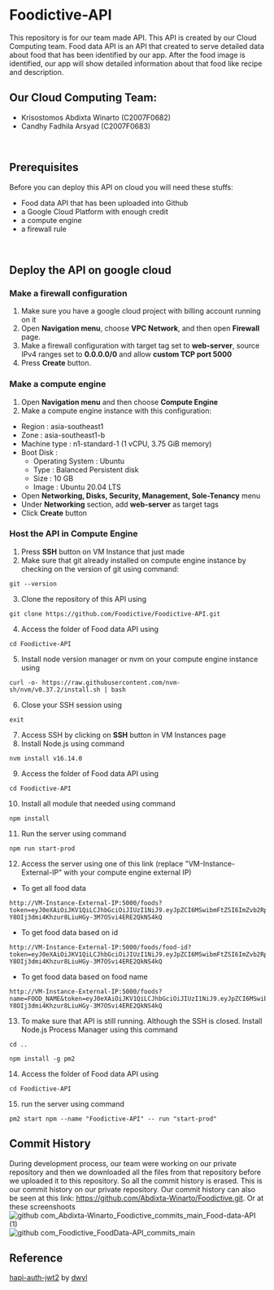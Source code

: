 # Foodictive-API
This repository is for our team made API. This API is created by our Cloud Computing team. Food data API is an API that created to serve detailed data about food that has been identified by our app. After the food image is identified, our app will show detailed information about that food like recipe and description.
<br />

## Our Cloud Computing Team:
- Krisostomos Abdixta Winarto (C2007F0682)
- Candhy Fadhila Arsyad (C2007F0683)
<br />

## Prerequisites
Before you can deploy this API on cloud you will need these stuffs:
- Food data API that has been uploaded into Github
- a Google Cloud Platform with enough credit
- a compute engine
- a firewall rule
<br />

## Deploy the API on google cloud
### Make a firewall configuration
1. Make sure you have a google cloud project with billing account running on it
2. Open **Navigation menu**, choose **VPC Network**, and then open **Firewall** page.
3. Make a firewall configuration with target tag set to **web-server**, source IPv4 ranges set to **0.0.0.0/0** and allow **custom TCP port 5000**
4. Press **Create** button.

### Make a compute engine
1. Open **Navigation menu** and then choose **Compute Engine**
2. Make a compute engine instance with this configuration:
- Region : asia-southeast1
- Zone : asia-southeast1-b
- Machine type : n1-standard-1 (1 vCPU, 3.75 GiB memory)
- Boot Disk : 
  * Operating System : Ubuntu
  * Type : Balanced Persistent disk
  * Size : 10 GB
  * Image : Ubuntu 20.04 LTS
- Open **Networking, Disks, Security, Management, Sole-Tenancy** menu
- Under **Networking** section, add **web-server** as target tags
- Click **Create** button

### Host the API in Compute Engine
1. Press **SSH** button on VM Instance that just made
2. Make sure that git already installed on compute engine instance by checking on the version of git using command:
```
git --version
```
3. Clone the repository of this API using
```
git clone https://github.com/Foodictive/Foodictive-API.git
```
4. Access the folder of Food data API using
```
cd Foodictive-API
``` 
5. Install node version manager or nvm on your compute engine instance using
```
curl -o- https://raw.githubusercontent.com/nvm-sh/nvm/v0.37.2/install.sh | bash
```
6. Close your SSH session using
```
exit
```
7. Access SSH by clicking on **SSH** button in VM Instances page
8. Install Node.js using command
```
nvm install v16.14.0
```
9. Access the folder of Food data API using
```
cd Foodictive-API
```
10. Install all module that needed using command
```
npm install
```
11. Run the server using command
```
npm run start-prod
```
12. Access the server using one of this link (replace "VM-Instance-External-IP" with your compute engine external IP)
- To get all food data
```
http://VM-Instance-External-IP:5000/foods?token=eyJ0eXAiOiJKV1QiLCJhbGciOiJIUzI1NiJ9.eyJpZCI6MSwibmFtZSI6ImZvb2RpY3RpdmUiLCJpYXQiOjE0MjU0NzM1MzV9.-Y8OIj3dmi4Khzur8LiuHGy-3M7OSvi4ERE2QkNS4kQ
```
- To get food data based on id
```
http://VM-Instance-External-IP:5000/foods/food-id?token=eyJ0eXAiOiJKV1QiLCJhbGciOiJIUzI1NiJ9.eyJpZCI6MSwibmFtZSI6ImZvb2RpY3RpdmUiLCJpYXQiOjE0MjU0NzM1MzV9.-Y8OIj3dmi4Khzur8LiuHGy-3M7OSvi4ERE2QkNS4kQ
```
- To get food data based on food name
```
http://VM-Instance-External-IP:5000/foods?name=FOOD_NAME&token=eyJ0eXAiOiJKV1QiLCJhbGciOiJIUzI1NiJ9.eyJpZCI6MSwibmFtZSI6ImZvb2RpY3RpdmUiLCJpYXQiOjE0MjU0NzM1MzV9.-Y8OIj3dmi4Khzur8LiuHGy-3M7OSvi4ERE2QkNS4kQ
```
13. To make sure that API is still running. Although the SSH is closed. Install Node.js Process Manager using this command
```
cd ..
```
```
npm install -g pm2
```
14. Access the folder of Food data API using
```
cd Foodictive-API
``` 
15. run the server using command
```
pm2 start npm --name "Foodictive-API" -- run "start-prod"
```

## Commit History
During development process, our team were working on our private repository and then we downloaded all the files from that repository before we uploaded it to this repository. So all the commit history is erased. This is our commit history on our private repository. Our commit history can also be seen at this link: https://github.com/Abdixta-Winarto/Foodictive.git. Or at these screenshoots
![github com_Abdixta-Winarto_Foodictive_commits_main_Food-data-API (1)](https://user-images.githubusercontent.com/105838486/172116727-88fbb88e-fa99-46c0-88fd-81f621e63b7a.png)
![github com_Foodictive_FoodData-API_commits_main](https://user-images.githubusercontent.com/105838486/171876987-6c71c491-ef98-4a5c-8775-49782eb15219.png)

## Reference
[hapi-auth-jwt2](https://github.com/dwyl/hapi-auth-jwt2.git) by [dwyl](https://github.com/dwyl)

